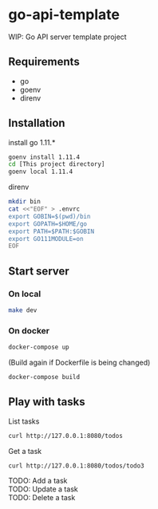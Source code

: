 # go-api-template

WIP: Go API server template project

## Requirements

- go
- goenv
- direnv

## Installation

install go 1.11.*

```bash
goenv install 1.11.4
cd [This project directory]
goenv local 1.11.4
```

direnv

```bash
mkdir bin
cat <<"EOF" > .envrc
export GOBIN=$(pwd)/bin
export GOPATH=$HOME/go
export PATH=$PATH:$GOBIN
export GO111MODULE=on
EOF
```

## Start server

### On local

```bash
make dev
```

### On docker

```bash
docker-compose up
```

(Build again if Dockerfile is being changed)

```bash
docker-compose build
```

## Play with tasks

List tasks

```bash
curl http://127.0.0.1:8080/todos
```

Get a task

```bash
curl http://127.0.0.1:8080/todos/todo3
```

TODO: Add a task  
TODO: Update a task  
TODO: Delete a task  
